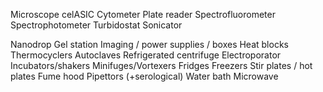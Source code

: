 Microscope
celASIC
Cytometer
Plate reader
Spectrofluorometer
Spectrophotometer
Turbidostat
Sonicator

Nanodrop
Gel station
Imaging / power supplies / boxes
Heat blocks
Thermocyclers
Autoclaves
Refrigerated centrifuge
Electroporator
Incubators/shakers
Minifuges/Vortexers
Fridges
Freezers
Stir plates / hot plates
Fume hood
Pipettors (+serological)
Water bath
Microwave
